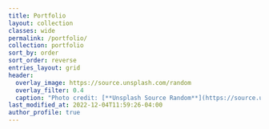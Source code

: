 ```yaml
---
title: Portfolio
layout: collection
classes: wide
permalink: /portfolio/
collection: portfolio
sort_by: order
sort_order: reverse
entries_layout: grid
header:
  overlay_image: https://source.unsplash.com/random
  overlay_filter: 0.4
  caption: "Photo credit: [**Unsplash Source Random**](https://source.unsplash.com)" 
last_modified_at: 2022-12-04T11:59:26-04:00
author_profile: true
---
```

